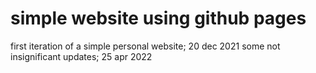 # simple website using github pages
first iteration of a simple personal website; 20 dec 2021
some not insignificant updates; 25 apr 2022
